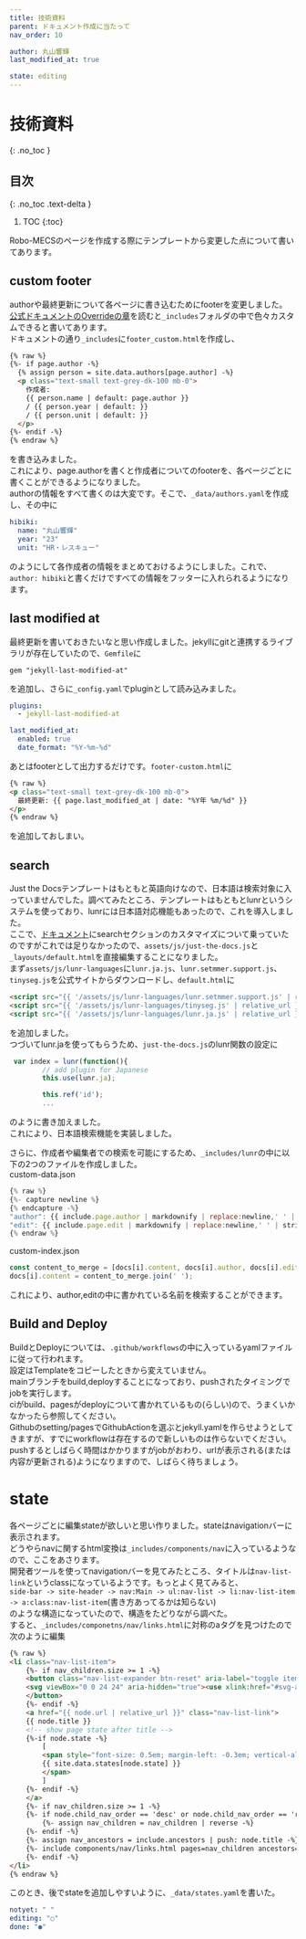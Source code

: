 ```yaml
---
title: 技術資料
parent: ドキュメント作成に当たって
nav_order: 10

author: 丸山響輝
last_modified_at: true

state: editing
---
```


# **技術資料**
{: .no_toc }

## 目次
{: .no_toc .text-delta }

1. TOC
{:toc}

Robo-MECSのページを作成する際にテンプレートから変更した点について書いてあります。

## custom footer

authorや最終更新について各ページに書き込むためにfooterを変更しました。  
[公式ドキュメントのOverrideの章](https://just-the-docs.github.io/just-the-docs/docs/customization/#override-includes)を読むと`_includes`フォルダの中で色々カスタムできると書いてあります。  
ドキュメントの通り`_includes`に`footer_custom.html`を作成し、  
```html
{% raw %}
{%- if page.author -%}
  {% assign person = site.data.authors[page.author] -%}
  <p class="text-small text-grey-dk-100 mb-0">
	作成者: 
	{{ person.name | default: page.author }}
	/ {{ person.year | default: }}
	/ {{ person.unit | default: }}
  </p>
{%- endif -%}
{% endraw %}
```  
を書き込みました。  
これにより、page.authorを書くと作成者についてのfooterを、各ページごとに書くことができるようになりました。  
authorの情報をすべて書くのは大変です。そこで、`_data/authors.yaml`を作成し、その中に
```yaml
hibiki: 
  name: "丸山響輝"
  year: "23"
  unit: "HR・レスキュー"
```
のようにして各作成者の情報をまとめておけるようにしました。これで、`author: hibiki`と書くだけですべての情報をフッターに入れられるようになります。

## last modified at

最終更新を書いておきたいなと思い作成しました。jekyllにgitと連携するライブラリが存在していたので、`Gemfile`に
```Gemfile
gem "jekyll-last-modified-at"
```
を追加し、さらに`_config.yaml`でpluginとして読み込みました。
```yaml
plugins:
  - jekyll-last-modified-at

last_modified_at:
  enabled: true
  date_format: "%Y-%m-%d"
```
あとはfooterとして出力するだけです。`footer-custom.html`に
```html
{% raw %}
<p class="text-small text-grey-dk-100 mb-0">
  最終更新: {{ page.last_modified_at | date: "%Y年 %m/%d" }}
</p>
{% endraw %}
```
を追加しておしまい。

## search
Just the Docsテンプレートはもともと英語向けなので、日本語は検索対象に入っていませんでした。調べてみたところ、テンプレートはもともとlunrというシステムを使っており、lunrには日本語対応機能もあったので、これを導入しました。  
ここで、[ドキュメント](https://just-the-docs.github.io/just-the-docs/docs/search/#enable-search-in-configuration)にsearchセクションのカスタマイズについて乗っていたのですがこれでは足りなかったので、`assets/js/just-the-docs.js`と`_layouts/default.html`を直接編集することになりました。  
まず`assets/js/lunr-languages`に`lunr.ja.js`、`lunr.setmmer.support.js`、`tinyseg.js`を公式サイトからダウンロードし、`default.html`に
```html
<script src="{{ '/assets/js/lunr-languages/lunr.setmmer.support.js' | relative_url }}"></script>
<script src="{{ '/assets/js/lunr-languages/tinyseg.js' | relative_url }}"></script>
<script src="{{ '/assets/js/lunr-languages/lunr.ja.js' | relative_url }}"></script>
```
を追加しました。  
つづいてlunr.jaを使ってもらうため、`just-the-docs.js`のlunr関数の設定に  
```js
 var index = lunr(function(){
		// add plugin for Japanese
		this.use(lunr.ja);

        this.ref('id');
		...
```
のように書き加えました。  
これにより、日本語検索機能を実装しました。  

さらに、作成者や編集者での検索を可能にするため、`_includes/lunr`の中に以下の2つのファイルを作成しました。  
custom-data.json  
```js
{% raw %}
{%- capture newline %}
{% endcapture -%}
"author": {{ include.page.author | markdownify | replace:newline,' ' | strip_html | normalize_whitespace | strip | jsonify }},
"edit": {{ include.page.edit | markdownify | replace:newline,' ' | strip_html | normalize_whitespace | strip | jsonify }},
{% endraw %}
```  
custom-index.json  
```js
const content_to_merge = [docs[i].content, docs[i].author, docs[i].edit];
docs[i].content = content_to_merge.join(' ');
```  

これにより、author,editの中に書かれている名前を検索することができます。

## Build and Deploy

BuildとDeployについては、`.github/workflows`の中に入っているyamlファイルに従って行われます。  
設定はTemplateをコピーしたときから変えていません。  
mainブランチをbuild,deployすることになっており、pushされたタイミングでjobを実行します。  
ciがbuild、pagesがdeployについて書かれているもの(らしい)ので、うまくいかなかったら参照してください。  
Githubのsetting/pagesでGithubActionを選ぶとjekyll.yamlを作らせようとしてきますが、すでにworkflowは存在するので新しいものは作らないでください。  
pushするとしばらく時間はかかりますがjobがおわり、urlが表示される(または内容が更新される)ようになりますので、しばらく待ちましょう。

# state
各ページごとに編集stateが欲しいと思い作りました。stateはnavigationバーに表示されます。  
どうやらnavに関するhtml変換は`_includes/components/nav`に入っているようなので、ここをあさります。  
開発者ツールを使ってnavigationバーを見てみたところ、タイトルは`nav-list-link`というclassになっているようです。もっとよく見てみると、  
`side-bar -> site-header -> nav:Main -> ul:nav-list -> li:nav-list-item -> a:class:nav-list-item`(書き方あってるかは知らない)  
のような構造になっていたので、構造をたどりながら調べた。  
すると、`_includes/componetns/nav/links.html`に対称のaタグを見つけたので次のように編集  
```html
{% raw %}
<li class="nav-list-item">
	{%- if nav_children.size >= 1 -%}
	<button class="nav-list-expander btn-reset" aria-label="toggle items in {{ node.title }} category" aria-pressed="false">
	<svg viewBox="0 0 24 24" aria-hidden="true"><use xlink:href="#svg-arrow-right"></use></svg>
	</button>
	{%- endif -%}
	<a href="{{ node.url | relative_url }}" class="nav-list-link">
	{{ node.title }} 
	<!-- show page state after title -->
	{%-if node.state -%}
		[
		<span style="font-size: 0.5em; margin-left: -0.3em; vertical-align: middle">
		{{ site.data.states[node.state] }}
		</span>
		]
	{%- endif -%}
	</a>
	{%- if nav_children.size >= 1 -%}
	{%- if node.child_nav_order == 'desc' or node.child_nav_order == 'reversed' -%}
		{%- assign nav_children = nav_children | reverse -%}
	{%- endif -%}
	{%- assign nav_ancestors = include.ancestors | push: node.title -%}
	{%- include components/nav/links.html pages=nav_children ancestors=nav_ancestors all=include.all -%}
	{%- endif -%}
</li>
{% endraw %}
```  
このとき、後でstateを追加しやすいように、`_data/states.yaml`を書いた。
```yaml
notyet: " "
editing: "○"
done: "●"
```
